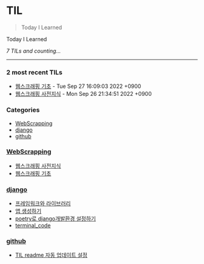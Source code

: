 # TIL
> Today I Learned

Today I Learned


_7 TILs and counting..._

---

### 2 most recent TILs

- [웹스크래핑 기초](WebScrapping/scrapping_basic.md) - Tue Sep 27 16:09:03 2022 +0900
- [웹스크래핑 사전지식](WebScrapping/Background_Knowlege.md) - Mon Sep 26 21:34:51 2022 +0900

### Categories

- [WebScrapping](#WebScrapping)
- [django](#django)
- [github](#github)

### [WebScrapping](#WebScrapping)
- [웹스크래핑 사전지식](WebScrapping/Background_Knowlege.md)
- [웹스크래핑 기초](WebScrapping/scrapping_basic.md)

### [django](#django)
- [프레임워크와 라이브러리](django/django_framework_library요약.md)
- [앱 생성하기](django/make_app.md)
- [poetry로 django개발환경 설정하기](django/poetry_setting_venv.md)
- [terminal_code](django/terminal_code.md)

### [github](#github)
- [TIL readme 자동 업데이트 설정](github/github_TIL_Readme_Auto업데이트.md)

[1]: https://simonwillison.net/2020/Apr/20/self-rewriting-readme/
[2]: https://github.com/jbranchaud/til

